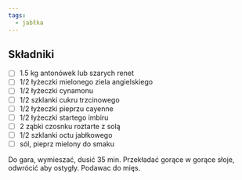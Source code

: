 ```yaml
---
tags:
  - jabłka
---
```

## Składniki

* [ ] 1.5 kg antonówek lub szarych renet
* [ ] 1/2 łyżeczki mielonego ziela angielskiego
* [ ] 1/2 łyżeczki cynamonu
* [ ] 1/2 szklanki cukru trzcinowego 
* [ ] 1/2 łyżeczki pieprzu cayenne
* [ ] 1/2 łyżeczki startego imbiru
* [ ] 2 ząbki czosnku roztarte z solą
* [ ] 1/2 szklanki octu jabłkowego
* [ ] sól, pieprz mielony do smaku

Do gara, wymieszać, dusić 35 min. Przekładać gorące w gorące słoje, odwrócić aby ostygły. Podawac do mięs.
